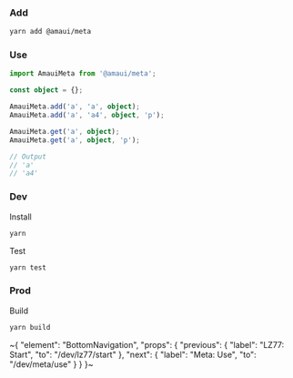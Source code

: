 
### Add

```sh
yarn add @amaui/meta
```

### Use

```ts
import AmauiMeta from '@amaui/meta';

const object = {};

AmauiMeta.add('a', 'a', object);
AmauiMeta.add('a', 'a4', object, 'p');

AmauiMeta.get('a', object);
AmauiMeta.get('a', object, 'p');

// Output
// 'a'
// 'a4'
```

### Dev

Install

```sh
yarn
```

Test

```sh
yarn test
```

### Prod

Build

```sh
yarn build
```

~{
  "element": "BottomNavigation",
  "props": {
    "previous": {
      "label": "LZ77: Start",
      "to": "/dev/lz77/start"
    },
    "next": {
      "label": "Meta: Use",
      "to": "/dev/meta/use"
    }
  }
}~
